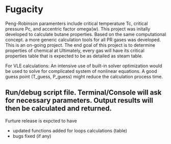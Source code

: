 # Fugacity

Peng-Robinson paramenters include critical temperature Tc, critical pressure Pc, and accentric factor omega(w). This project was initally developed to calculate butane properties. Based on the same computational concept. a more generic calculation tools for all PR gases was developed.
This is an on-going project. The end goal of this project is to determine properties of chemical at 
Ultimately, every gas will have its critical properties table that is expected to be as detailed as steam table.

For VLE calculations:
An intensive use of built-in solver optimization would be used to solve for complicated system of nonlinear equations. A good guess point (T_guess, P_guess) might reduce the calculation process time.


Run/debug script file. Terminal/Console will ask for necessary parameters. Output results will then be calculated and returned.
---
Furture release is expcted to have
- updated functions added for loops calculations (table)
- bugs fixed (if any)
